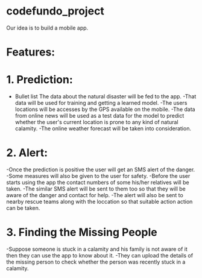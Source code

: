 # codefundo_project
Our idea is to build a mobile app.

# Features:
# 1. Prediction:
* Bullet list
The data about the natural disaster will be fed to the app.
-That data will be used for training and getting a learned model.
-The users locations will be accesses by the GPS available on the mobile.
-The data from online news will be used as a test data for the model to predict whether the user's current location is prone to any kind of natural calamity.
-The online weather forecast will be taken into consideration. 

# 2. Alert:
-Once the prediction is positive the user will get an SMS alert of the danger.
-Some measures will also be given to the user for safety.
-Before the user starts using the app the contact numbers of some his/her relatives will be taken.
-The similar SMS alert will be sent to them too so that they will be aware of the danger and contact for help.
-The alert will also be sent to nearby rescue teams along with the loccation so that suitable action action can be taken.

# 3. Finding the Missing People
-Suppose someone is stuck in a calamity and his family is not aware of it then they can use the app to know about it.
-They can upload the details of the missing person to check whether the person was recently stuck in a calamity.
